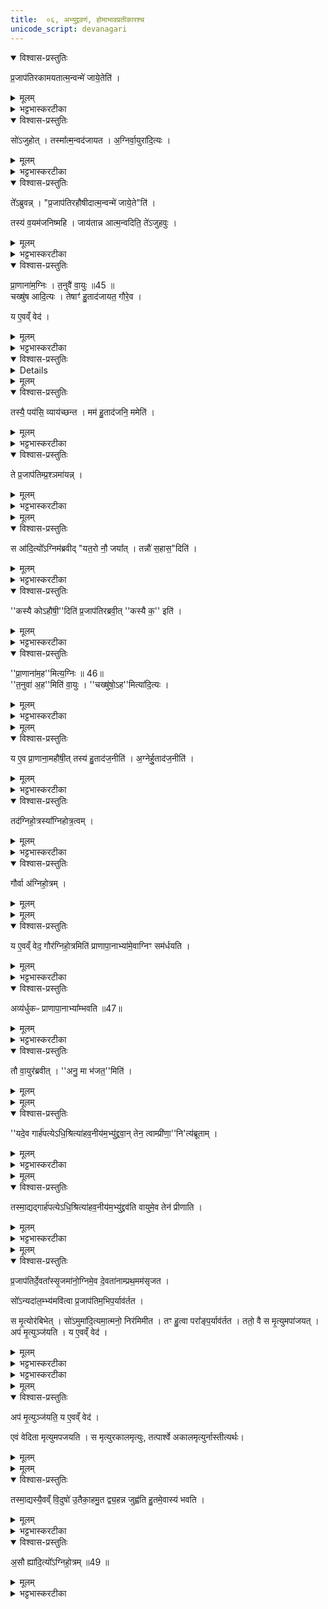 ```yaml
---
title:  ०६, अभ्युद्द्रवणं, होमाभावप्रतीकारश्च 
unicode_script: devanagari
---
```




<details open><summary>विश्वास-प्रस्तुतिः</summary>

प्र॒जाप॑तिरकामयतात्म॒न्वन्मे॑ जाये॒तेति॑ ।
</details>

<details><summary>मूलम्</summary>

प्र॒जाप॑तिरकामयतात्म॒न्वन्मे॑ जाये॒तेति॑ ।
</details>

<details><summary>भट्टभास्करटीका</summary>

1 प्रजापतिरित्यादि ॥ सामर्थ्यविशेषवत्त्वमात्मवत्त्वं आत्मवद्विशिष्टं द्रव्यं ममोत्पद्यताम् । 'अनो नुट्', 'ह्रस्वनुड्भ्यां मतुप्' इति मतुबुदात्तत्वम् । केचिदाहुः आत्मवत् यादृशोऽहं ईदृशो मे जायेतेति । तदानीं नलोपाभावश्छान्दसः ।
</details>

<details open><summary>विश्वास-प्रस्तुतिः</summary>

सो॑ऽजुहोत् ।
तस्मा᳚त्म॒न्वद॑जायत ।
अ॒ग्निर्वा॒युरा॑दि॒त्यः ।
</details>

<details><summary>मूलम्</summary>

सो॑ऽजुहोत् ।
तस्मा᳚त्म॒न्वद॑जायत ।
अ॒ग्निर्वा॒युरा॑दि॒त्यः ।
</details>

<details><summary>भट्टभास्करटीका</summary>

सोऽजुहोदित्यादि गतम् ।
</details>

<details open><summary>विश्वास-प्रस्तुतिः</summary>

ते᳚ऽब्रुवन्न् ।
"प्र॒जाप॑तिरहौषीदात्म॒न्वन्मे॑ जाये॒ते"ति॑ ।

तस्य॑ व॒यम॑जनिष्महि ।
जाय॑तान्न आत्म॒न्वदिति॒ ते॑ऽजुहवुः ।
</details>

<details><summary>मूलम्</summary>

ते᳚ऽब्रुवन्न् ।
"प्र॒जाप॑तिरहौषीदात्म॒न्वन्मे॑ जाये॒ते"ति॑ ।

तस्य॑ व॒यम॑जनिष्महि ।
जाय॑तान्न आत्म॒न्वदिति॒ ते॑ऽजुहवुः ।
</details>

<details><summary>भट्टभास्करटीका</summary>

तेऽब्रुवन्नित्यादि । प्रजापतेर्वयमिव अस्माकमात्मन्वत् जायतामित्युक्त्वा अजुहवुः ।
</details>

<details open><summary>विश्वास-प्रस्तुतिः</summary>

प्रा॒णाना॑म॒ग्निः ।
त॒नुवै॑ वा॒युः ॥45 ॥  
चख्षु॑ष आदि॒त्यः ।
तेषाꣳ॑ हु॒ताद॑जायत॒ गौरे॒व ।

य ए॒वव्ँ वेद॑ ।
</details>

<details><summary>मूलम्</summary>

प्रा॒णाना॑म॒ग्निः ।
त॒नुवै॑ वा॒युः ॥45 ॥  
चख्षु॑ष आदि॒त्यः ।
तेषाꣳ॑ हु॒ताद॑जायत॒ गौरे॒व ।

य ए॒वव्ँ वेद॑ ।
</details>

<details><summary>भट्टभास्करटीका</summary>

प्राणानां प्राणेभ्योऽग्निर्जुहोति, तनुवै तन्वे विलक्षणायै वायुः चक्षुष आदित्यः ।
</details>

<details open><summary>विश्वास-प्रस्तुतिः</summary>


<details>
</details>

<details><summary>मूलम्</summary>


<details>
</details>

<summary>भट्टभास्करटीका</summary>

सर्वे इदं मे भूयादिदं ममेति । तेषां सर्वेषामपि हुताद्धोमादेकैव गौरजायत ।
</details>

<details open><summary>विश्वास-प्रस्तुतिः</summary>

तस्यै॒ पय॑सि॒ व्याय॑च्छन्त ।
मम॑ हु॒ताद॑जनि॒ ममेति॑ ।
</details>

<details><summary>मूलम्</summary>

तस्यै॒ पय॑सि॒ व्याय॑च्छन्त ।
मम॑ हु॒ताद॑जनि॒ ममेति॑ ।
</details>

<details><summary>भट्टभास्करटीका</summary>

तस्याः पयसि पयोनिमित्तमग्न्यादयो व्यायच्छन्त विप्रतिपन्ना अभवन् मम हुतादजनि ममेति सर्वेऽवदन् । वीप्सार्थाऽऽवृत्तिः ।
</details>

<details open><summary>विश्वास-प्रस्तुतिः</summary>

ते प्र॒जाप॑तिम्प्र॒श्ञमा॑यन्न् ।
</details>

<details><summary>मूलम्</summary>

ते प्र॒जाप॑तिम्प्र॒श्ञमा॑यन्न् ।
</details>

<details><summary>भट्टभास्करटीका</summary>

अथ ते प्रजापतिं प्रश्नं प्रष्टव्यं कृत्वा आगच्छन् ।
</details>


<details><summary>मूलम्</summary>

स आ॑दि॒त्यो᳚ऽग्निम॑ब्रवीत् ।
य॒त॒रो नौ॒ जया᳚त् ।
तन्नौ॑ स॒हास॒दिति॑ ।
</details>

<details open><summary>विश्वास-प्रस्तुतिः</summary>

स आ॑दि॒त्यो᳚ऽग्निम॑ब्रवीद् "यत॒रो नौ॒ जया᳚त् ।
तन्नौ॑ स॒हास॒"दिति॑ ।
</details>

<details><summary>मूलम्</summary>

स आ॑दि॒त्यो᳚ऽग्निम॑ब्रवीद् "यत॒रो नौ॒ जया᳚त् ।
तन्नौ॑ स॒हास॒"दिति॑ ।
</details>

<details><summary>भट्टभास्करटीका</summary>

अत्रान्तरे आदित्योऽग्निमब्रवीत् नौ आवयोर्मध्ये कश्चिज्जयेत् तत्तदीयमावयोः सहासत् साधारणमस्तु । अस्तेर्लेटि आडागमः ।
</details>

<details open><summary>विश्वास-प्रस्तुतिः</summary>

''कस्यै कोऽहौ॑षी॒''दिति॑ प्र॒जाप॑तिरब्रवी॒त् ''कस्यै क॒'' इति॑ ।
</details>

<details><summary>मूलम्</summary>

''कस्यै कोऽहौ॑षी॒''दिति॑ प्र॒जाप॑तिरब्रवी॒त् ''कस्यै क॒'' इति॑ ।
</details>

<details><summary>भट्टभास्करटीका</summary>

अथ प्रजापतिरब्रवीत् - युष्माकं मध्ये एकः कस्य फलसिद्धये अहौषीत्? एवमेक एकः कस्य कस्याहौषीत्? प्रत्येकं ब्रूतेति यावत् । 'एकान्याभ्यां' इत्याख्यातस्य निघाताभावः । एकशब्द आद्युदात्तः । 'एकादेश उदात्तेनोदात्तः' इत्येकार उदात्तः ।
</details>

<details open><summary>विश्वास-प्रस्तुतिः</summary>

''प्रा॒णाना॑म॒ह''मित्य॒ग्निः ॥ 46॥  
''त॒नुवा॑ अ॒ह''मिति॑ वा॒युः ।
''चख्षु॑षो॒ऽह''मित्या॑दि॒त्यः ।
</details>

<details><summary>मूलम्</summary>

''प्रा॒णाना॑म॒ह''मित्य॒ग्निः ॥ 46॥  
''त॒नुवा॑ अ॒ह''मिति॑ वा॒युः ।
''चख्षु॑षो॒ऽह''मित्या॑दि॒त्यः ।
</details>

<details><summary>भट्टभास्करटीका</summary>

अथाग्निरब्रवीत् - प्राणानामहमहौषं, तन्वा अहमिति वायुः, चक्षुष इत्यादित्यः ।
</details>


<details><summary>मूलम्</summary>

य ए॒व प्रा॒णाना॒महौ॑षीत् ।
तस्य॑ हु॒ताद॑ज॒नीति॑ ।
</details>

<details open><summary>विश्वास-प्रस्तुतिः</summary>

य ए॒व प्रा॒णाना॒महौ॑षी॒त् तस्य॑ हु॒ताद॑ज॒नीति॑ ।
अ॒ग्नेर्हु॒ताद॑ज॒नीति॑ ।
</details>

<details><summary>मूलम्</summary>

य ए॒व प्रा॒णाना॒महौ॑षी॒त् तस्य॑ हु॒ताद॑ज॒नीति॑ ।
अ॒ग्नेर्हु॒ताद॑ज॒नीति॑ ।
</details>

<details><summary>भट्टभास्करटीका</summary>

अथ प्रजापतिरजवीत् - य एव प्राणानामहोषीत् तस्यैव हुतादियमजनीति युक्तं, प्राणमूलत्वात्सर्वस्य जीवनस्य । तस्मादग्नेर्हुतादजनीत्युक्तं भवतीत्यर्थः ।
</details>

<details open><summary>विश्वास-प्रस्तुतिः</summary>

तद॑ग्निहो॒त्रस्या᳚ग्निहोत्र॒त्वम् ।
</details>

<details><summary>मूलम्</summary>

तद॑ग्निहो॒त्रस्या᳚ग्निहोत्र॒त्वम् ।
</details>

<details><summary>भट्टभास्करटीका</summary>

तस्मादग्निहोत्रं गौरग्नेरेव, अग्नेर्होमोत्पन्नत्वात् ।
</details>

<details open><summary>विश्वास-प्रस्तुतिः</summary>

गौर्वा अ॑ग्निहो॒त्रम् ।
</details>

<details><summary>मूलम्</summary>

गौर्वा अ॑ग्निहो॒त्रम् ।
</details>


<details><summary>मूलम्</summary>

य ए॒वव्ँ वेद॒ गौर॑ग्निहो॒त्रमिति॑ ।
प्रा॒णा॒पा॒नाभ्या॑मे॒वाग्निꣳ सम॑र्धयति ।
</details>

<details open><summary>विश्वास-प्रस्तुतिः</summary>

य ए॒वव्ँ वेद॒ गौर॑ग्निहो॒त्रमिति॑ प्राणापा॒नाभ्या॑मे॒वाग्निꣳ सम॑र्धयति ।
</details>

<details><summary>मूलम्</summary>

य ए॒वव्ँ वेद॒ गौर॑ग्निहो॒त्रमिति॑ प्राणापा॒नाभ्या॑मे॒वाग्निꣳ सम॑र्धयति ।
</details>

<details><summary>भट्टभास्करटीका</summary>

एवं गोरग्रिहोत्रत्वं यो वेद स आत्मनः प्राणापानाभ्यामग्निं समर्धयति । ततोऽयं प्राणापानाभ्यां व्यृद्धो न भवति।
</details>

<details open><summary>विश्वास-प्रस्तुतिः</summary>

अव्य॑र्धुकᳶ प्राणापा॒नाभ्या᳚म्भवति ॥47॥  
</details>

<details><summary>मूलम्</summary>

अव्य॑र्धुकᳶ प्राणापा॒नाभ्या᳚म्भवति ॥47॥  
</details>

<details><summary>भट्टभास्करटीका</summary>

वृद्धिशीलोऽव्यर्धुकः । छान्दस उकङ् ।
</details>

<details open><summary>विश्वास-प्रस्तुतिः</summary>

तौ वा॒युर॑ब्रवीत् ।
''अनु॒ मा भ॑जत॒''मिति॑ ।
</details>

<details><summary>मूलम्</summary>

तौ वा॒युर॑ब्रवीत् ।
''अनु॒ मा भ॑जत॒''मिति॑ ।
</details>


<details><summary>मूलम्</summary>

यदे॒व गार्ह॑पत्येऽधि॒श्रित्या॑हव॒नीय॑म॒भ्यु॑द्द्रवान्॑ ।
तेन॒ त्वाम्प्री॑णा॒नित्य॑ब्रूताम् ।
</details>

<details open><summary>विश्वास-प्रस्तुतिः</summary>

''यदे॒व गार्ह॑पत्येऽधि॒श्रित्या॑हव॒नीय॑म॒भ्यु॑द्द्रवा॒न् तेन॒ त्वाम्प्री॑णा॒''नि'त्य॑ब्रूताम् ।
</details>

<details><summary>मूलम्</summary>

''यदे॒व गार्ह॑पत्येऽधि॒श्रित्या॑हव॒नीय॑म॒भ्यु॑द्द्रवा॒न् तेन॒ त्वाम्प्री॑णा॒''नि'त्य॑ब्रूताम् ।
</details>

<details><summary>भट्टभास्करटीका</summary>

2 अथाग्न्यादित्यौ वायुमब्रूतां - यद्गार्हपत्ये होमद्रव्यमधिश्रित्य आहवनीयमभ्युद्द्रवान् अभिवाञ्छन्ति तेन त्वां प्रीणयति । लेट्याडागमः ।
</details>


<details><summary>मूलम्</summary>

तस्मा॒द्यद्गार्ह॑पत्येऽधि॒श्रित्या॑हव॒नीय॑म॒भ्यु॑द्द्रव॑ति ।
वा॒युमे॒व तेन॑ प्रीणाति ।
</details>

<details open><summary>विश्वास-प्रस्तुतिः</summary>

तस्मा॒द्यद्गार्ह॑पत्येऽधि॒श्रित्या॑हव॒नीय॑म॒भ्यु॑द्द्रव॑ति वायुमे॒व तेन॑ प्रीणाति ।
</details>

<details><summary>मूलम्</summary>

तस्मा॒द्यद्गार्ह॑पत्येऽधि॒श्रित्या॑हव॒नीय॑म॒भ्यु॑द्द्रव॑ति वायुमे॒व तेन॑ प्रीणाति ।
</details>

<details><summary>भट्टभास्करटीका</summary>

तस्मादित्यादि गतम् ।
</details>


<details><summary>मूलम्</summary>

प्र॒जाप॑तिर्दे॒वता᳚स्सृ॒जमा॑नः ।
अ॒ग्निमे॒व दे॒वता॑नाम्प्रथ॒मम॑सृजत ।
सो᳚ऽन्यदा॑ल॒म्भ्य॑मवि॑त्वा ॥48॥  
प्र॒जाप॑तिम॒भिप॒र्याव॑र्तत ।
स मृ॒त्योर॑बिभेत् ।
सो॑ऽमुमा॑दि॒त्यमा॒त्मनो॒ निर॑मिमीत ।
तꣳ हु॒त्वा परा᳚ङ्प॒र्याव॑र्तत ।
ततो॒ वै स मृ॒त्युमपा॑जयत् ।
अप॑ मृ॒त्युञ्ज॑यति ।
य ए॒वव्ँ वेद॑ ।
</details>

<details open><summary>विश्वास-प्रस्तुतिः</summary>

प्र॒जाप॑तिर्दे॒वता᳚स्सृ॒जमा॑नो॒ग्निमे॒व दे॒वता॑नाम्प्रथ॒मम॑सृजत ।

सो᳚ऽन्यदा॑ल॒म्भ्य॑मवि॑त्वा प्र॒जाप॑तिम॒भिप॒र्याव॑र्तत ।

स मृ॒त्योर॑बिभेत् ।
सो॑ऽमुमा॑दि॒त्यमा॒त्मनो॒ निर॑मिमीत ।
तꣳ हु॒त्वा परा᳚ङ्प॒र्याव॑र्तत ।
ततो॒ वै स मृ॒त्युमपा॑जयत् ।
अप॑ मृ॒त्युञ्ज॑यति ।
य ए॒वव्ँ वेद॑ ।
</details>

<details><summary>मूलम्</summary>

प्र॒जाप॑तिर्दे॒वता᳚स्सृ॒जमा॑नो॒ग्निमे॒व दे॒वता॑नाम्प्रथ॒मम॑सृजत ।

सो᳚ऽन्यदा॑ल॒म्भ्य॑मवि॑त्वा प्र॒जाप॑तिम॒भिप॒र्याव॑र्तत ।

स मृ॒त्योर॑बिभेत् ।
सो॑ऽमुमा॑दि॒त्यमा॒त्मनो॒ निर॑मिमीत ।
तꣳ हु॒त्वा परा᳚ङ्प॒र्याव॑र्तत ।
ततो॒ वै स मृ॒त्युमपा॑जयत् ।
अप॑ मृ॒त्युञ्ज॑यति ।
य ए॒वव्ँ वेद॑ ।
</details>

<details><summary>भट्टभास्करटीका</summary>

3 प्रजापतिरित्यादि ॥ प्रथमसृष्टोऽग्रि: प्रजापतिव्यतिरिक्तं आलम्भ्यं भक्ष्यं अवित्त्वा अलब्ध्वा प्रजापतिमेवात्तुं प्रजापतिमाभिमुख्येन पर्यावर्तत । लभेः 'पोरदुपधात्' इति यत् । 'आङो यि' इति नुम् ।
</details>

<details><summary>भट्टभास्करटीका</summary>

अथ प्रजापतिः मृत्योः अग्निदाहजन्मनो भीतः आदित्यमात्मन उत्पाद्य तमग्नये आगच्छते हुत्वा भक्ष्यत्वेन दत्वा तस्मादग्नेः पराङ् अपमृत्युनिवृत्तये पर्यावर्तत तस्मादपागच्छत्, ततो मृत्युमुपाजयत् प्रजापतिः ।
</details>


<details><summary>मूलम्</summary>

अप॑ मृ॒त्युञ्ज॑यति ।
य ए॒वव्ँ वेद॑ ।
</details>

<details open><summary>विश्वास-प्रस्तुतिः</summary>

अप॑ मृ॒त्युञ्ज॑यति॒ य ए॒वव्ँ वेद॑ ।

एवं वेदिता मृत्युमपजयति । स मृत्युरकालमृत्युः, तत्पार्श्वे अकालमृत्युर्नास्तीत्यर्थः।
</details>

<details><summary>मूलम्</summary>

अप॑ मृ॒त्युञ्ज॑यति॒ य ए॒वव्ँ वेद॑ ।

एवं वेदिता मृत्युमपजयति । स मृत्युरकालमृत्युः, तत्पार्श्वे अकालमृत्युर्नास्तीत्यर्थः।
</details>


<details><summary>मूलम्</summary>

तस्मा॒द्यस्यै॒वव्ँ वि॒दुषः॑ ।
उ॒तैका॒हमु॒त द्व्य॒हन्न जुह्व॑ति ।
हु॒तमे॒वास्य॑ भवति ।
अ॒सौ ह्या॑दि॒त्यो᳚ऽग्निहो॒त्रम् ॥49
</details>

<details open><summary>विश्वास-प्रस्तुतिः</summary>

तस्मा॒द्यस्यै॒वव्ँ वि॒दुषो॑ उ॒तैका॒हमु॒त द्व्य॒हन्न जुह्व॑ति हु॒तमे॒वास्य॑ भवति ।
</details>

<details><summary>मूलम्</summary>

तस्मा॒द्यस्यै॒वव्ँ वि॒दुषो॑ उ॒तैका॒हमु॒त द्व्य॒हन्न जुह्व॑ति हु॒तमे॒वास्य॑ भवति ।
</details>

<details><summary>भट्टभास्करटीका</summary>

तस्मादित्यादि । एवमादित्योऽग्निहोत्रद्वव्यं प्रजापतेरासीदिति यो वेद, उत अप्येकाहं न जुह्वति अस्य तदपि हुतमेव भवति, अविच्छेदेन हुतं भवति ।
</details>

<details open><summary>विश्वास-प्रस्तुतिः</summary>

अ॒सौ ह्या॑दि॒त्यो᳚ऽग्निहो॒त्रम् ॥49 ॥  
</details>

<details><summary>मूलम्</summary>

अ॒सौ ह्या॑दि॒त्यो᳚ऽग्निहो॒त्रम् ॥49 ॥  
</details>

<details><summary>भट्टभास्करटीका</summary>

असौ खल्वादित्योऽग्निहोत्रद्रव्यं, स च सायं नित्यमग्निमनुप्रविशति

इति तैत्तिरीयब्राह्मणे द्वितीयाष्टके प्रथमप्रपाठके षष्ठोऽऽनुवाकः ॥  

</details>

